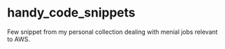 # handy_code_snippets
Few snippet from my personal collection dealing with menial jobs relevant to AWS.
